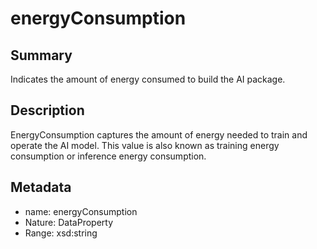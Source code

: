 <!-- Automatically generated by spec-parser v2.0.0 on 2024-01-08T22:20:56.273795+00:00 -->
<!-- SPDX-License-Identifier: Community-Spec-1.0 -->

# energyConsumption

## Summary

Indicates the amount of energy consumed to build the AI package.


## Description

EnergyConsumption captures the amount of energy needed to train and operate the AI model. 
This value is also known as training energy consumption or inference energy consumption.


## Metadata

- name: energyConsumption
- Nature: DataProperty
- Range: xsd:string





